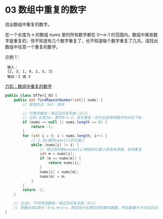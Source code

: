 # 03 数组中重复的数字

找出数组中重复的数字。


在一个长度为 n 的数组 nums 里的所有数字都在 0～n-1 的范围内。数组中某些数字是重复的，但不知道有几个数字重复了，也不知道每个数字重复了几次。请找出数组中任意一个重复的数字。

示例 1：

```
 输入：
 [2, 3, 1, 0, 2, 5, 3]
 输出：2 或 3 
```
 [力扣：数组中重复的数字](https://leetcode.cn/problems/shu-zu-zhong-zhong-fu-de-shu-zi-lcof/])

```java
public class Offer1_03 {
    public int findRepeatNumber(int[] nums) {
        // 其他方法：Set，排序

        // 可修改数组：保证空间复杂度：O(1)
        // 分析:长度为n，数字0~n-1。若无重复：则可全部修改数字到对应下标
        if (nums == null || nums.length == 0) {
            return -1;
        }
        for (int i = 0; i < nums.length; i++) {
            // 2.将i换到nums[i]的位置上
            while (nums[i] != i) {
                // 换之前判断m=nums[i]换到的位置上是否有原值，有则重复
                int m = nums[i];
                if (m == nums[m]) {
                    return nums[i];
                }
                nums[i] = nums[m];
                nums[m] = m;
            }
        }
        return -1;
    }

    // 方法2：不可修改数组：保证空间复杂度：O(1)
    // 把数分成2部分：0~m,m+1~n，然后统计在两区间的数的数量，然后数量大于对应区间的长度，则为有重复值，否则继续二分遍历统计（类比二分查找）
}
```

